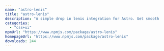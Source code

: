 ```yaml
---
name: "astro-lenis"
title: "astro-lenis"
description: "A simple drop in lenis integration for Astro. Get smooth or die trying"
categories:
  - "css+ui"
npmUrl: "https://www.npmjs.com/package/astro-lenis"
homepageUrl: "https://www.npmjs.com/package/astro-lenis"
downloads: 244
---
```

